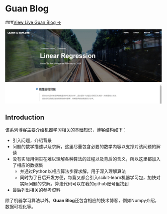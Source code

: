 # Guan Blog

###[View Live Guan Blog &rarr;](http://garylv.github.io/)

![](/img/preface.png)

## Introduction

该系列博客主要介绍机器学习相关的基础知识，博客结构如下：
* 引入问题，介绍背景
* 问题的数学描述以及求解，这里尽量包含必要的数学内容以支撑对该问题的解读
* 没有实际用例实在难以理解各种算法的过程以及背后的含义，所以这里都加入了相应的数据集
    * 并通过Python以相应算法步骤求解，用于深入理解算法
    * 同时为了日后开发方便，每篇又都会引入scikit-learn机器学习包，加快对实际问题的求解。算法代码可以在我的github账号里找到
* 最后列出相关的参考资料

除了机器学习算法以外，**Guan Blog**还包含相应的技术博客，例如Numpy介绍，数据可视化等。
